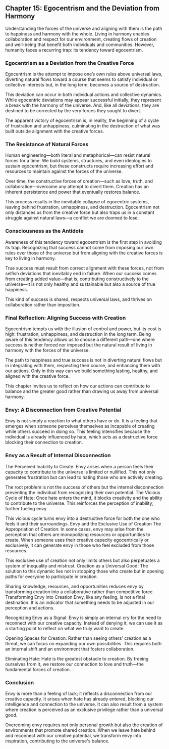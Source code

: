 ## Chapter 15: Egocentrism and the Deviation from Harmony
Understanding the forces of the universe and aligning with them is the path to happiness and harmony with the whole. Living in harmony enables collaboration and respect for our environment, creating flows of creation and well-being that benefit both individuals and communities. However, humanity faces a recurring trap: its tendency toward egocentrism.
### Egocentrism as a Deviation from the Creative Force
Egocentrism is the attempt to impose one’s own rules above universal laws, diverting natural flows toward a course that seems to satisfy individual or collective interests but, in the long term, becomes a source of destruction.

This deviation can occur in both individual actions and collective dynamics. While egocentric deviations may appear successful initially, they represent a break with the harmony of the universe. And, like all deviations, they are destined to be corrected by the very forces they sought to divert.

The apparent victory of egocentrism is, in reality, the beginning of a cycle of frustration and unhappiness, culminating in the destruction of what was built outside alignment with the creative forces.

### The Resistance of Natural Forces
Human engineering—both literal and metaphorical—can resist natural forces for a time. We build systems, structures, and even ideologies to sustain egocentrism, but these constructs require increasing effort and resources to maintain against the forces of the universe.

Over time, the constructive forces of creation—such as love, truth, and collaboration—overcome any attempt to divert them. Creation has an inherent persistence and power that eventually restores balance.

This process results in the inevitable collapse of egocentric systems, leaving behind frustration, unhappiness, and destruction. Egocentrism not only distances us from the creative force but also traps us in a constant struggle against natural laws—a conflict we are doomed to lose.

### Consciousness as the Antidote
Awareness of this tendency toward egocentrism is the first step in avoiding its trap. Recognizing that success cannot come from imposing our own rules over those of the universe but from aligning with the creative forces is key to living in harmony.

True success must result from correct alignment with these forces, not from selfish deviations that inevitably end in failure. When our success comes from creating added value—that is, contributing constructively to the universe—it is not only healthy and sustainable but also a source of true happiness.

This kind of success is shared, respects universal laws, and thrives on collaboration rather than imposition.

### Final Reflection: Aligning Success with Creation
Egocentrism tempts us with the illusion of control and power, but its cost is high: frustration, unhappiness, and destruction in the long term. Being aware of this tendency allows us to choose a different path—one where success is neither forced nor imposed but the natural result of living in harmony with the forces of the universe.

The path to happiness and true success is not in diverting natural flows but in integrating with them, respecting their course, and enhancing them with our actions. Only in this way can we build something lasting, healthy, and aligned with the creative force.

This chapter invites us to reflect on how our actions can contribute to balance and the greater good rather than drawing us away from universal harmony.

### Envy: A Disconnection from Creative Potential
Envy is not simply a reaction to what others have or do. It is a feeling that emerges when someone perceives themselves as incapable of creating while others succeed in doing so. This feeling intensifies because the individual is already influenced by hate, which acts as a destructive force blocking their connection to creation.

### Envy as a Result of Internal Disconnection
The Perceived Inability to Create:
Envy arises when a person feels their capacity to contribute to the universe is limited or nullified. This not only generates frustration but can lead to hating those who are actively creating.

The root problem is not the success of others but the internal disconnection preventing the individual from recognizing their own potential.
The Vicious Cycle of Hate:
Once hate enters the mind, it blocks creativity and the ability to contribute to the universe. This reinforces the perception of inability, further fueling envy.

This vicious cycle turns envy into a destructive force for both the one who feels it and their surroundings.
Envy and the Exclusive Use of Creation
The Appropriation of Creation:
In some cases, envy may arise from the perception that others are monopolizing resources or opportunities to create. When someone uses their creative capacity egocentrically or exclusively, it can generate envy in those who feel excluded from those resources.

This exclusive use of creation not only limits others but also perpetuates a system of inequality and mistrust.
Creation as a Universal Good:
The solution to this dynamic lies not in stopping those who create but in opening paths for everyone to participate in creation.

Sharing knowledge, resources, and opportunities reduces envy by transforming creation into a collaborative rather than competitive force.
Transforming Envy into Creation
Envy, like any feeling, is not a final destination. It is an indicator that something needs to be adjusted in our perception and actions.

Recognizing Envy as a Signal:
Envy is simply an internal cry for the need to reconnect with our creative capacity. Instead of denying it, we can use it as a starting point to reflect on what we truly want to create.

Opening Spaces for Creation:
Rather than seeing others' creation as a threat, we can focus on expanding our own possibilities. This requires both an internal shift and an environment that fosters collaboration.

Eliminating Hate:
Hate is the greatest obstacle to creation. By freeing ourselves from it, we restore our connection to love and truth—the fundamental forces of creation.

### Conclusion
Envy is more than a feeling of lack; it reflects a disconnection from our creative capacity. It arises when hate has already entered, blocking our intelligence and connection to the universe. It can also result from a system where creation is perceived as an exclusive privilege rather than a universal good.

Overcoming envy requires not only personal growth but also the creation of environments that promote shared creation. When we leave hate behind and reconnect with our creative potential, we transform envy into inspiration, contributing to the universe's balance.